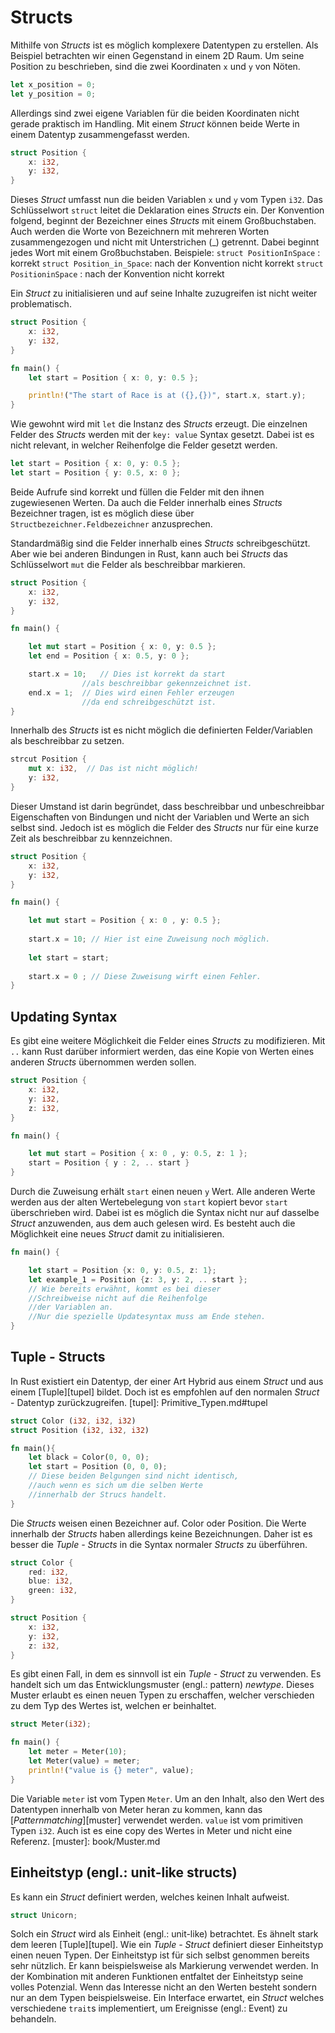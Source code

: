 # Structs

Mithilfe von *Structs* ist es möglich komplexere Datentypen zu erstellen.
Als Beispiel betrachten wir einen Gegenstand in einem 2D Raum. Um seine Position zu beschrieben, 
sind die zwei Koordinaten `x` und `y` von Nöten.

```rust
let x_position = 0;
let y_position = 0;
```
Allerdings sind zwei eigene Variablen für die beiden Koordinaten nicht gerade praktisch im Handling.
Mit einem *Struct* können beide Werte in einem Datentyp zusammengefasst werden. 

```rust
struct Position {
	x: i32,
	y: i32,
}
```
Dieses *Struct* umfasst nun die beiden Variablen `x` und `y` vom Typen `i32`. 
Das Schlüsselwort `struct` leitet die Deklaration eines *Structs* ein. Der Konvention folgend,
beginnt der Bezeichner eines *Structs* mit einem Großbuchstaben. Auch werden die Worte von Bezeichnern mit mehreren Worten zusammengezogen und nicht mit Unterstrichen (_) getrennt. Dabei beginnt jedes Wort mit einem Großbuchstaben. 
Beispiele:
`struct PositionInSpace` : korrekt
`struct Position_in_Space`: nach der Konvention nicht korrekt
`struct PositioninSpace` : nach der Konvention nicht korrekt


Ein *Struct* zu initialisieren und auf seine Inhalte zuzugreifen ist nicht weiter problematisch.

```rust
struct Position {
	x: i32,
	y: i32,
}

fn main() {
	let start = Position { x: 0, y: 0.5 };

	println!("The start of Race is at ({},{})", start.x, start.y);
}
```
Wie gewohnt wird mit `let` die Instanz des *Structs* erzeugt. Die einzelnen Felder des *Structs* werden mit der `key: value` Syntax gesetzt.
Dabei ist es nicht relevant, in welcher Reihenfolge die Felder gesetzt werden. 

```rust
let start = Position { x: 0, y: 0.5 };
let start = Position { y: 0.5, x: 0 }; 
```
Beide Aufrufe sind korrekt und füllen die Felder mit den ihnen zugewiesenen Werten. 
Da auch die Felder innerhalb eines *Structs* Bezeichner tragen, ist es möglich diese über `Structbezeichner.Feldbezeichner` anzusprechen. 

Standardmäßig sind die Felder innerhalb eines *Structs* schreibgeschützt. Aber wie bei anderen Bindungen in Rust,
kann auch bei *Structs* das Schlüsselwort `mut` die Felder als beschreibbar markieren. 

```rust
struct Position {
	x: i32,
	y: i32,
}

fn main() {

	let mut start = Position { x: 0, y: 0.5 };
	let end = Position { x: 0.5, y: 0 };

	start.x = 10; 	// Dies ist korrekt da start 
			   	//als beschreibbar gekennzeichnet ist.
	end.x = 1; 	// Dies wird einen Fehler erzeugen 
				//da end schreibgeschützt ist.
}
```

Innerhalb des *Structs* ist es nicht möglich die definierten Felder/Variablen als beschreibbar zu setzen. 

```rust 
strcut Position {
	mut x: i32,  // Das ist nicht möglich!
	y: i32,
}
```
Dieser Umstand ist darin begründet, dass beschreibbar und unbeschreibbar Eigenschaften von Bindungen und nicht der Variablen und Werte an sich selbst sind. Jedoch ist es möglich die Felder des *Structs* nur für eine kurze Zeit als beschreibbar zu kennzeichnen. 

```rust 
struct Position {
	x: i32,
	y: i32,
}

fn main() {

	let mut start = Position { x: 0 , y: 0.5 };
	
	start.x = 10; // Hier ist eine Zuweisung noch möglich.
	
	let start = start;
	
	start.x = 0 ; // Diese Zuweisung wirft einen Fehler.
}
```
## Updating Syntax 
Es gibt eine weitere Möglichkeit die Felder eines *Structs* zu modifizieren. Mit `..` kann Rust darüber informiert werden, das eine Kopie von Werten eines anderen *Structs* übernommen werden sollen. 

```rust
struct Position {
	x: i32,
	y: i32,
	z: i32,
}

fn main() {

	let mut start = Position { x: 0 , y: 0.5, z: 1 };
	start = Position { y : 2, .. start }
}
```
Durch die Zuweisung erhält `start` einen neuen `y` Wert. Alle anderen Werte werden aus der alten Wertebelegung von `start` kopiert bevor `start` überschrieben wird. Dabei ist es möglich die Syntax nicht nur auf dasselbe *Struct* anzuwenden, aus dem auch gelesen wird. Es besteht auch die Möglichkeit eine neues *Struct* damit zu initialisieren. 

```rust 
fn main() {

	let start = Position {x: 0, y: 0.5, z: 1};
	let example_1 = Position {z: 3, y: 2, .. start }; 
	// Wie bereits erwähnt, kommt es bei dieser 
	//Schreibweise nicht auf die Reihenfolge
	//der Variablen an. 
	//Nur die spezielle Updatesyntax muss am Ende stehen. 
}
```
## Tuple - Structs
In Rust existiert ein Datentyp, der einer Art Hybrid aus einem *Struct* und aus einem [Tuple][tupel] bildet. Doch ist es empfohlen auf den normalen *Struct* - Datentyp zurückzugreifen. 
[tupel]: Primitive_Typen.md#tupel

```rust
struct Color (i32, i32, i32)
struct Position (i32, i32, i32) 

fn main(){
	let black = Color(0, 0, 0);
	let start = Position (0, 0, 0);
	// Diese beiden Belgungen sind nicht identisch,
	//auch wenn es sich um die selben Werte
	//innerhalb der Strucs handelt.
}
```

Die *Structs* weisen einen Bezeichner auf. Color oder Position.
Die Werte innerhalb der *Structs* haben allerdings keine Bezeichnungen.
Daher ist es besser die *Tuple - Structs* in die Syntax normaler *Structs* zu überführen.  

```rust
struct Color {
    red: i32,
    blue: i32,
    green: i32,
}

struct Position {
    x: i32,
    y: i32,
    z: i32,
}

```
Es gibt einen Fall, in dem es sinnvoll ist ein *Tuple - Struct* zu verwenden. 
Es handelt sich um das Entwicklungsmuster (engl.: pattern) *newtype*. Dieses Muster erlaubt es einen neuen Typen zu erschaffen, welcher verschieden zu dem Typ des Wertes ist, welchen er beinhaltet. 

```rust
struct Meter(i32); 

fn main() {
	let meter = Meter(10); 
	let Meter(value) = meter;
	println!("value is {} meter", value);
}

```
Die Variable `meter` ist vom Typen `Meter`. Um an den Inhalt, also den Wert des Datentypen innerhalb von Meter heran zu kommen, kann das [*Patternmatching*][muster] verwendet werden. 
`value` ist vom primitiven Typen `i32`. Auch ist es eine copy des Wertes in Meter und nicht eine Referenz. 
[muster]: book/Muster.md

## Einheitstyp (engl.: unit-like structs)
Es kann ein *Struct* definiert werden, welches keinen Inhalt aufweist. 

```rust
struct Unicorn;
```
Solch ein *Struct* wird als Einheit (engl.: unit-like) betrachtet. Es ähnelt stark dem leeren [Tuple][tupel]. Wie ein *Tuple - Struct* definiert dieser Einheitstyp einen neuen Typen. 
Der Einheitstyp ist für sich selbst genommen bereits sehr nützlich. Er kann beispielsweise als Markierung verwendet werden. In der Kombination mit anderen Funktionen entfaltet der Einheitstyp seine volles Potenzial. Wenn das Interesse nicht an den Werten besteht sondern nur an dem Typen beispielsweise. Ein Interface erwartet, ein *Struct* welches verschiedene `trait`s implementiert, um Ereignisse (engl.: Event) zu behandeln.